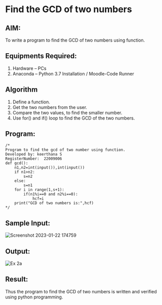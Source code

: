 # Find the GCD of two numbers

## AIM:
To write a program to find the GCD of two numbers using function.

## Equipments Required:
1. Hardware – PCs
2. Anaconda – Python 3.7 Installation / Moodle-Code Runner

## Algorithm
1. Define a function.
2. Get the two numbers from the user.
3. Compare the two values, to find the smaller number.
4. Use for() and if() loop to find the GCD of the two numbers.

## Program:
```
/*
Program to find the gcd of two number using function.
Developed by: keerthana S
RegisterNumber:  22009006
def gcd():
    n1,n2=int(input()),int(input())
    if n1>n2:
        s=n2
    else:
        s=n1
    for i in range(1,s+1):
        if(n1%i==0 and n2%i==0):
            hcf=i
    print("GCD of two numbers is:",hcf)
*/
```
## Sample Input:
![Screenshot 2023-01-22 174759](https://user-images.githubusercontent.com/119477890/213915472-9264c851-7536-4cdf-89b6-11b20872c621.png)


## Output:
![Ex 2a](https://user-images.githubusercontent.com/119477890/212476288-2d8c7d29-0b4d-4414-bcc4-120c93fa1609.png)



## Result:
Thus the program to find the GCD of two numbers is written and verified using python programming.
